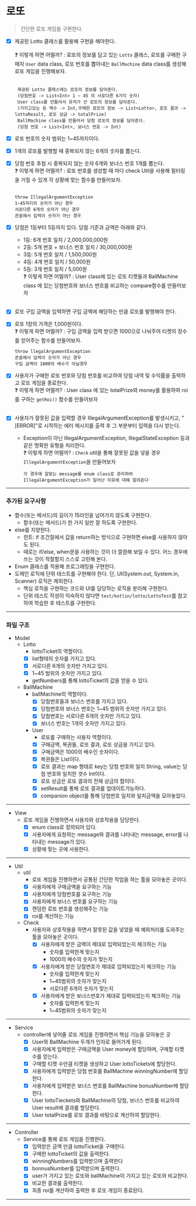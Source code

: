 # 로또

> 간단한 로또 게임을 구현한다.

- [x] 제공된 Lotto 클래스를 활용해 구현을 해야한다.<br><br>
  ❓ 이렇게 하면 어떨까? : 로또의 정보를 담고 있는 `Lotto` 클래스, 로또를 구매한 구매자 `User` data class, 로또 번호를 뽑아내는 `BallMachine` data class를 생성해 로또
  게임을 진행해보자.<br><br>

       제공된 Lotto 클래스에는 로또의 정보를 담아준다. 
       (당첨번호 -> List<Int> 1 ~ 45 의 서로다른 6가지 숫자)
       User class를 만들어서 유저가 산 로또의 정보를 담아준다.
       (가지고있는 돈 액수 -> Int,구매한 로또의 정보 -> List<Lotto>, 로또 결과 -> lottoResult, 로또 상금 -> totalPrize)
       BallMachine class를 만들어서 당첨 로또의 정보를 담아준다.
       (당첨 번호 -> List<Int>, 보너스 번호 -> Int)

- [x] 로또 번호의 숫자 범위는 1~45까지이다.
- [x] 1개의 로또를 발행할 때 중복되지 않는 6개의 숫자를 뽑는다.
- [x] 당첨 번호 추첨 시 중복되지 않는 숫자 6개와 보너스 번호 1개를 뽑는다. <br>
  ❓ 이렇게 하면 어떨까? : 로또 번호를 생성할 때 마다 check Util을 사용해 필터링을 거칠 수 있게 각 상황에 맞는 함수를 만들어보자.<br><br>

      throw IllegalArgumentException
      1~45까지의 숫자가 아닌 경우
      서로다른 6개의 숫자가 아닌 경우
      콘솔에서 입력이 숫자가 아닌 경우


- [x] 당첨은 1등부터 5등까지 있다. 당첨 기준과 금액은 아래와 같다.
    - 1등: 6개 번호 일치 / 2,000,000,000원
    - 2등: 5개 번호 + 보너스 번호 일치 / 30,000,000원
    - 3등: 5개 번호 일치 / 1,500,000원
    - 4등: 4개 번호 일치 / 50,000원
    - 5등: 3개 번호 일치 / 5,000원 <br>
      ❓ 이렇게 하면 어떨까? : User class에 있는 로또 티켓들과 BallMachine class 에 있는 당첨번호와 보너스 번호를 비교하는 compare함수를 만들어보자<br><br>

- [x] 로또 구입 금액을 입력하면 구입 금액에 해당하는 만큼 로또를 발행해야 한다.
- [x] 로또 1장의 가격은 1,000원이다.<br>
  ❓ 이렇게 하면 어떨까? : 구입 금액을 입력 받으면 1000으로 나눠주어 티켓의 장수를 얻어주는 함수를 만들어보자.

      throw llegalArgumentException
      콘솔에서 입력이 숫자가 아닌 경우
      구입 금액이 1000의 배수가 아닐경우
- [x] 사용자가 구매한 로또 번호와 당첨 번호를 비교하여 당첨 내역 및 수익률을 출력하고 로또 게임을 종료한다.<br>
  ❓ 이렇게 하면 어떨까? : User class 에 있는 totalPrize와 money를 활용하여 roi를 구하는 `getRoi()` 함수를 만들어보자<br><br>

- [x] 사용자가 잘못된 값을 입력할 경우 IllegalArgumentException를 발생시키고, "[ERROR]"로 시작하는 에러 메시지를 출력 후 그 부분부터 입력을 다시 받는다.
    - Exception이 아닌 IllegalArgumentException, IllegalStateException 등과 같은 명확한 유형을 처리한다.<br>
      ❓ 이렇게 하면 어떨까? : `Check` util을 통해 잘못된 값을 넣을 경우 `IllegalArgumentException`을 만들어보자

          각 경우에 알맞는 message를 enum class로 관리하여 
          IllegalArgumentException가 일어난 이유에 대해 알려준다

<hr/>

### 추가된 요구사항

- 함수(또는 메서드)의 길이가 15라인을 넘어가지 않도록 구현한다.
    - 함수(또는 메서드)가 한 가지 일만 잘 하도록 구현한다.
- else를 지양한다.
    - 힌트: if 조건절에서 값을 return하는 방식으로 구현하면 else를 사용하지 않아도 된다.
    - 때로는 if/else, when문을 사용하는 것이 더 깔끔해 보일 수 있다. 어느 경우에 쓰는 것이 적절할지 스스로 고민해 본다.
- Enum 클래스를 적용해 프로그래밍을 구현한다.
- 도메인 로직에 단위 테스트를 구현해야 한다. 단, UI(System.out, System.in, Scanner) 로직은 제외한다.
    - 핵심 로직을 구현하는 코드와 UI를 담당하는 로직을 분리해 구현한다.
    - 단위 테스트 작성이 익숙하지 않다면 `test/kotlin/lotto/LottoTest`를 참고하여 학습한 후 테스트를 구현한다.

<hr/>

### 파일 구조

- Model
    - Lotto
        - lottoTicket의 역할이다.
        - [x] list형태의 숫자를 가지고 있다.
        - [x] 서로다른 6개의 숫자만 가지고 있다.
        - [x] 1~45 범위의 숫자만 가지고 있다.
        - getNumbers를 통해 lottoTicket의 값을 얻을 수 있다.
    - BallMachine
        - ballMachine의 역할이다.
            - [x] 당첨번호들과 보너스 번호를 가지고 있다.
            - [x] 당첨번호와 보너스 번호는 1~45 범위의 숫자만 가지고 있다.
            - [x] 당첨번호는 서로다른 6개의 숫자만 가지고 있다.
            - [x] 보너스 번호는 1개의 숫자만 가지고 있다.
        - User
            - 로또를 구매하는 사용자 역할이다.
            - [x] 구매금액, 복권들, 로또 결과, 로또 상금을 가지고 있다.
            - [x] 구매금액은 1000의 배수인 숫자이다.
            - [x] 복권들은 List<Lotto>이다.
            - [x] 로또 결과는 map 형태로 key는 당첨 번호와 일치 String, value는 당첨 번호와 일치한 갯수 Int이다.
            - [x] 로또 상금은 로또 결과의 전체 상금의 합이다.
            - [x] setResult를 통해 로또 결과를 업데이트가능하다.
            - [x] companion object를 통해 당첨번호 일치와 일치금액을 모아놓았다.

<hr/>

- View
    - 로또 게임을 진행하면서 사용자와 상호작용을 담당한다.
        - [x] enum class로 정의되어 있다.
        - [x] 사용자에게 요청하는 message와 결과를 나타내는 message, error를 나타내는 message가 있다.
        - [x] 상황에 맞는 곳에 사용한다.

<hr/>

- Util
    - util
        - 로또 게임을 진행하면서 공통된 간단한 작업을 하는 툴을 모아놓은 곳이다.
        - [x] 사용자에게 구매금액을 요구하는 기능
        - [x] 사용자에게 당첨번호를 요구하는 기능
        - [x] 사용자에게 보너스 번호를 요구하는 기능
        - [x] 랜덤한 로또 번호를 생성해주는 기능
        - [x] roi를 계산하는 기능
    - Check
        - 사용자와 상호작용을 하면서 잘못된 값을 넣었을 때 예외처리를 도와주는 툴을 모아놓은 곳이다.
            - [x] 사용자에게 받은 금액이 제대로 입력되었는지 체크하는 기능
                - 숫자를 입력한게 맞는지
                - 1000의 배수의 숫자가 맞는지
            - [x] 사용자에게 받은 당첨번호가 제대로 입력되었는지 체크하는 기능
                - 숫자를 입력한게 맞는지
                - 1~45범위의 숫자가 맞는지
                - 서로다른 6개의 숫자가 맞는지
            - [x] 사용자에게 받은 보너스번호가 제대로 입력되었는지 체크하는 기능
                - 숫자를 입력한게 맞는지
                - 1~45범위의 숫자가 맞는지

<hr/>

- Service
    - controller에 넣어줄 로또 게임을 진행하면서 핵심 기능을 모아놓은 곳
        - [x] User와 BallMachine 두개가 인자로 들어가게 된다.
        - [x] 사용자에게 입력받은 구매금액을 User money에 할당하며, 구매할 티켓 수를 얻는다.
        - [x] 구매할 티켓 수만큼 티켓을 생성하고 User lottoTickets에 할당한다.
        - [x] 사용자에게 입력받은 당첨 번호를 BallMachine winningNumber에 할당한다.
        - [x] 사용자에게 입력받은 보너스 번호를 BallMachine bonusNumber에 할당한다.
        - [x] User lottoTieckets와 BallMachine의 당첨, 보너스 번호를 비교하여 User result에 결과를 할당한다.
        - [x] User totalPrize를 로또 결과를 바탕으로 계산하여 할당한다.

<hr/>

- Controller
    - Service를 통해 로또 게임을 진행한다.
        - [x] 입력받은 금액 만큼 lottoTicket을 구매한다.
        - [x] 구매한 lottoTicket의 값을 출력한다.
        - [x] winningNumbers를 입력받으며 출력한다
        - [x] bonnusNumber를 입력받으며 출력한다.
        - [x] user가 가지고 있는 로또와 ballMachine이 가지고 있는 로또와 비교한다.
        - [x] 비교한 결과를 출력한다.
        - [x] 최종 roi를 계산하여 출력한 후 로또 게임이 종료된다.
<hr/>
